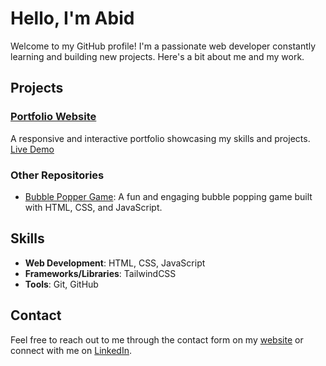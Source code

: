 # Hello, I'm Abid

Welcome to my GitHub profile! I'm a passionate web developer constantly learning and building new projects. Here's a bit about me and my work.

## Projects

### [Portfolio Website](https://github.com/helloimabid/portfolio_new)
A responsive and interactive portfolio showcasing my skills and projects. [Live Demo](https://helloimabid.github.io/portfolio_new/)

### Other Repositories
- [Bubble Popper Game](https://github.com/helloimabid/bubble-popper-game): A fun and engaging bubble popping game built with HTML, CSS, and JavaScript.

## Skills
- **Web Development**: HTML, CSS, JavaScript
- **Frameworks/Libraries**: TailwindCSS
- **Tools**: Git, GitHub

## Contact

Feel free to reach out to me through the contact form on my [website](https://portfolio-updated-ebjf.onrender.com) or connect with me on [LinkedIn](https://www.linkedin.com/in/sadman-abid-b0a473302/).



